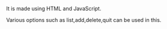 It is made using HTML and JavaScript.

Various options such as 
list,add,delete,quit can be used in this.
